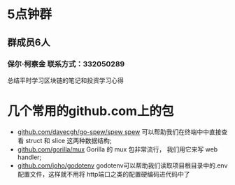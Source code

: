 # 5点钟群
## 群成员6人
### 保尔·柯察金 联系方式：332050289
总结平时学习区块链的笔记和投资学习心得

# 几个常用的github.com上的包
* [github.com/davecgh/go-spew/spew spew](https://github.com/davecgh/go-spew) 可以帮助我们在终端中中直接查看 struct 和 slice 这两种数据结构;
* [github.com/gorilla/mux](https://github.com/gorilla/mux) Gorilla 的 mux 包非常流行， 我们用它来写 web handler;  
* [github.com/joho/godotenv](https://github.com/joho/godotenv) godotenv可以帮助我们读取项目根目录中的.env 配置文件，这样就不用将 http端口之类的配置硬编码进代码中了



